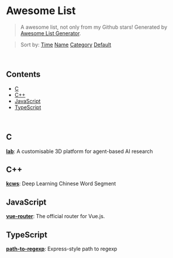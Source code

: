 # Awesome List

> A awesome list, not only from my Github stars! Generated by [Awesome List Generator](https://github.com/ttionya/Awesome-List-Generator).

> Sort by: [Time](https://github.com/ttionya/AwesomeList/blob/master/README.md) [Name](https://github.com/ttionya/AwesomeList/blob/master/README-NAME.md) [Category](https://github.com/ttionya/AwesomeList/blob/master/README-CATEGORY.md) [Default](https://github.com/ttionya/AwesomeList/blob/master/README-DEFAULT.md) 

<br>

## Contents 

- [C](#c)  
- [C++](#c++)  
- [JavaScript](#javascript)  
- [TypeScript](#typescript)  


<br>

## C

[**lab**](https://github.com/deepmind/lab): A customisable 3D platform for agent-based AI research  


## C++

[**kcws**](https://github.com/koth/kcws): Deep Learning Chinese Word Segment   


## JavaScript

[**vue-router**](https://github.com/vuejs/vue-router): The official router for Vue.js.  


## TypeScript

[**path-to-regexp**](https://github.com/pillarjs/path-to-regexp): Express-style path to regexp  


